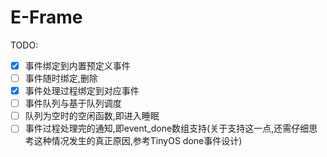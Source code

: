 # E-Frame
TODO:
 -[X] 事件绑定到内置预定义事件
 -[ ] 事件随时绑定,删除
 -[X] 事件处理过程绑定到对应事件
 -[ ] 事件队列与基于队列调度
 -[ ] 队列为空时的空闲函数,即进入睡眠
 -[ ] 事件过程处理完的通知,即event_done数组支持(关于支持这一点,还需仔细思考这种情况发生的真正原因,参考TinyOS done事件设计)